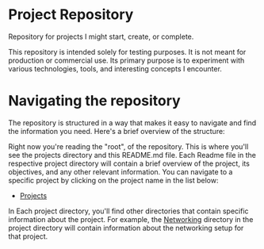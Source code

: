 # Project Repository

Repository for projects I might start, create, or complete.

This repository is intended solely for testing purposes. It is not meant for
production or commercial use. Its primary purpose is to experiment with various
technologies, tools, and interesting concepts I encounter.

# Navigating the repository

The repository is structured in a way that makes it easy to navigate and find
the information you need. Here's a brief overview of the structure:

Right now you're reading the "root", of the repository. This is where you'll
see the projects directory and this README.md file. Each Readme file in the
respective project directory will contain a brief overview of the project, its
objectives, and any other relevant information. You can navigate to a specific
project by clicking on the project name in the list below:

- [Projects](https://github.com/Dembezum/sandbox/tree/main/Projects/Proj1)

In Each project directory, you'll find other directories that contain specific
information about the project. For example, the
[Networking](https://github.com/Dembezum/sandbox/tree/main/Projects/Proj1/Networking)
directory in the project directory will contain information about the
networking setup for that project.
